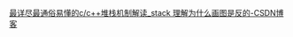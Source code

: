 [最详尽最通俗易懂的c/c++堆栈机制解读_stack 理解为什么画图是反的-CSDN博客](https://blog.csdn.net/linuxguitu/article/details/110186373)


